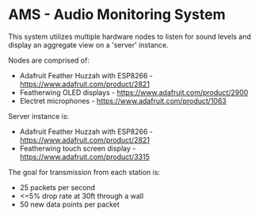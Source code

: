 # AMS - Audio Monitoring System

This system utilizes multiple hardware nodes to listen for sound levels and display an aggregate view on a 
'server' instance.  

Nodes are comprised of:
 * Adafruit Feather Huzzah with ESP8266 - https://www.adafruit.com/product/2821
 * Featherwing OLED displays - https://www.adafruit.com/product/2900
 * Electret microphones - https://www.adafruit.com/product/1063

 
Server instance is:
 * Adafruit Feather Huzzah with ESP8266 - https://www.adafruit.com/product/2821
 * Featherwing touch screen display - https://www.adafruit.com/product/3315
 

The goal for transmission from each station is: 
- 25 packets per second 
- <=5% drop rate at 30ft through a wall
- 50 new data points per packet
